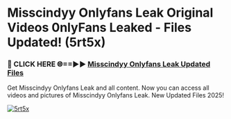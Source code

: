 # Misscindyy Onlyfans Leak Original Videos 0nlyFans Leaked - Files Updated! (5rt5x)

<h3>🔴 CLICK HERE 🌐==►► <a href="https://tinyurl.com/3hn5wdd3" rel="nofollow">Misscindyy Onlyfans Leak Updated Files</a></h3>

Get Misscindyy Onlyfans Leak and all content. Now you can access all videos and pictures of Misscindyy Onlyfans Leak. New Updated Files 2025!

[![5rt5x](https://i.imgur.com/4HnBqBT.gif)](https://tinyurl.com/3hn5wdd3)
